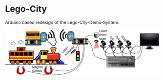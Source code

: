 # Lego-City

Arduino based redesign of the Lego-City-Demo-System.

![Hardware overview](doc/images/LegoCamSystem.png)
